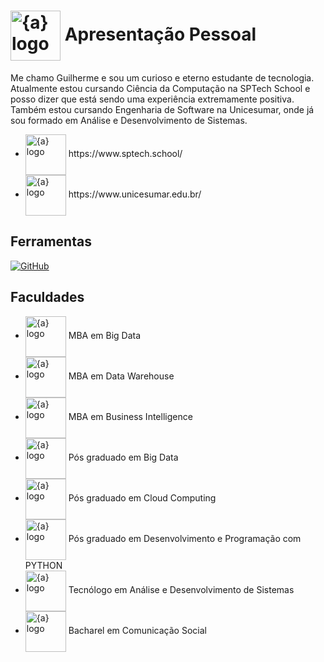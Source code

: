 <h1>
    <a href="https://www.sptech.school/">
      <img align="center" width="80px" src="https://avatars.githubusercontent.com/u/122766371?s=400&u=250accd7d25db2a6f47ca4843be9ac1497dd3aa7&v=4;v=beta&amp;t=eAr1k0xFZ7XCVPkddFFFYcjyASP1kEPZ8gPFOfgHBf4" img width="80" alt="{a} logo" class="img-fluid"></a>
    <span>Apresentação Pessoal</span>
</h1>

Me chamo Guilherme e sou um curioso e eterno estudante de tecnologia.
Atualmente estou cursando Ciência da Computação na SPTech School e posso dizer que está sendo uma experiência extremamente positiva.
Também estou cursando Engenharia de Software na Unicesumar, onde já sou formado em Análise e Desenvolvimento de Sistemas.
- <a href="https://www.sptech.school/">
      <img align="center" width="65px" src="https://www.sptech.school/assets/images/logos/sptech_logo_1.png" alt="{a} logo" class="img-fluid"></a> https://www.sptech.school/
- <a href="https://www.unicesumar.edu.br/">
      <img align="center" width="65px" src="https://www.unicesumar.edu.br/wp-content/themes/unicesumar/templates/assets_header/img/logo.webp" alt="{a} logo" class="img-fluid"></a> https://www.unicesumar.edu.br/


## Ferramentas
[![GitHub](https://img.shields.io/badge/LinkedIn-000?style=for-the-badge&logo=linkedin&logoColor=30A3DC)](https://www.linkedin.com/in/guilherme-ortiz-de-camargo/)

## Faculdades
- <a href="https://univirtuaonline.com.br/">
      <img align="center" width="65px" src="https://univirtuaonline.com.br/wp-content/uploads/2024/10/univirtuamec.png" alt="{a} logo" class="img-fluid"><a> MBA em Big Data </a>
- <a href="https://univirtuaonline.com.br/">
      <img align="center" width="65px" src="https://univirtuaonline.com.br/wp-content/uploads/2024/10/univirtuamec.png" alt="{a} logo" class="img-fluid"><a> MBA em Data Warehouse </a>
- <a href="https://univirtuaonline.com.br/">
      <img align="center" width="65px" src="https://univirtuaonline.com.br/wp-content/uploads/2024/10/univirtuamec.png" alt="{a} logo" class="img-fluid"><a> MBA em Business Intelligence </a>
- <a href="https://univirtuaonline.com.br/">
      <img align="center" width="65px" src="https://univirtuaonline.com.br/wp-content/uploads/2024/10/univirtuamec.png" alt="{a} logo" class="img-fluid"><a> Pós graduado em Big Data </a>
- <a href="https://univirtuaonline.com.br/">
      <img align="center" width="65px" src="https://univirtuaonline.com.br/wp-content/uploads/2024/10/univirtuamec.png" alt="{a} logo" class="img-fluid"><a> Pós graduado em Cloud Computing </a>
- <a href="https://www.unicesumar.edu.br/">
      <img align="center" width="65px" src="https://www.unicesumar.edu.br/wp-content/themes/unicesumar/templates/assets_header/img/logo.webp" alt="{a} logo" class="img-fluid"></a> Pós graduado em Desenvolvimento e Programação com PYTHON </a>
- <a href="https://www.unicesumar.edu.br/">
      <img align="center" width="65px" src="https://www.unicesumar.edu.br/wp-content/themes/unicesumar/templates/assets_header/img/logo.webp" alt="{a} logo" class="img-fluid"><a> Tecnólogo em Análise e Desenvolvimento de Sistemas </a>
- <a href="https://www.anhanguera.com/">
      <img align="center" width="65px" src="https://portalinstitucional-assets.azureedge.net/strapi/assets/Logo_Anhanguera_Horizontal_170x60px_1_d985ea5183.svg" alt="{a} logo" class="img-fluid"><a> Bacharel em Comunicação Social </a>
